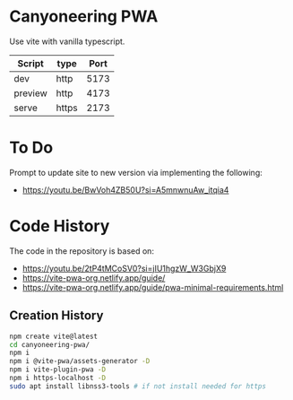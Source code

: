 # Canyoneering PWA

Use vite with vanilla typescript.

| Script  | type  | Port |
| ------- | ----- | ---- |
| dev     | http  | 5173 |
| preview | http  | 4173 |
| serve   | https | 2173 |

# To Do

Prompt to update site to new version via implementing the following:

- https://youtu.be/BwVoh4ZB50U?si=A5mnwnuAw_itqia4

# Code History

The code in the repository is based on:

- https://youtu.be/2tP4tMCoSV0?si=jIU1hgzW_W3GbjX9
- https://vite-pwa-org.netlify.app/guide/
- https://vite-pwa-org.netlify.app/guide/pwa-minimal-requirements.html

## Creation History

```bash
npm create vite@latest
cd canyoneering-pwa/
npm i
npm i @vite-pwa/assets-generator -D
npm i vite-plugin-pwa -D
npm i https-localhost -D
sudo apt install libnss3-tools # if not install needed for https
```
